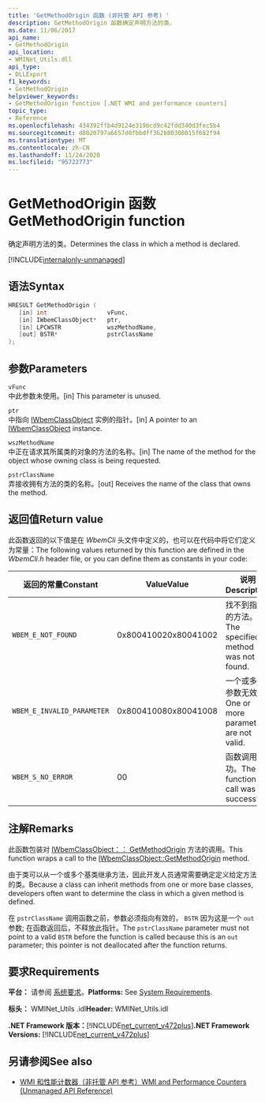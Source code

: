 ```yaml
---
title: 'GetMethodOrigin 函数 (非托管 API 参考) '
description: GetMethodOrigin 函数确定声明方法的类。
ms.date: 11/06/2017
api_name:
- GetMethodOrigin
api_location:
- WMINet_Utils.dll
api_type:
- DLLExport
f1_keywords:
- GetMethodOrigin
helpviewer_keywords:
- GetMethodOrigin function [.NET WMI and performance counters]
topic_type:
- Reference
ms.openlocfilehash: 434392ffb4d9124e319bcd9c42fdd340d3fec5b4
ms.sourcegitcommit: d8020797a6657d0fbbdff362b80300815f682f94
ms.translationtype: MT
ms.contentlocale: zh-CN
ms.lasthandoff: 11/24/2020
ms.locfileid: "95722773"
---
```

# <a name="getmethodorigin-function"></a><span data-ttu-id="4b7b3-103">GetMethodOrigin 函数</span><span class="sxs-lookup"><span data-stu-id="4b7b3-103">GetMethodOrigin function</span></span>

<span data-ttu-id="4b7b3-104">确定声明方法的类。</span><span class="sxs-lookup"><span data-stu-id="4b7b3-104">Determines the class in which a method is declared.</span></span>

[!INCLUDE[internalonly-unmanaged](../../../../includes/internalonly-unmanaged.md)]

## <a name="syntax"></a><span data-ttu-id="4b7b3-105">语法</span><span class="sxs-lookup"><span data-stu-id="4b7b3-105">Syntax</span></span>  
  
```cpp  
HRESULT GetMethodOrigin (
   [in] int                 vFunc,
   [in] IWbemClassObject*   ptr,
   [in] LPCWSTR             wszMethodName,
   [out] BSTR*              pstrClassName
);
```  

## <a name="parameters"></a><span data-ttu-id="4b7b3-106">参数</span><span class="sxs-lookup"><span data-stu-id="4b7b3-106">Parameters</span></span>

`vFunc`  
<span data-ttu-id="4b7b3-107">中此参数未使用。</span><span class="sxs-lookup"><span data-stu-id="4b7b3-107">[in] This parameter is unused.</span></span>

`ptr`  
<span data-ttu-id="4b7b3-108">中指向 [IWbemClassObject](/windows/desktop/api/wbemcli/nn-wbemcli-iwbemclassobject) 实例的指针。</span><span class="sxs-lookup"><span data-stu-id="4b7b3-108">[in] A pointer to an [IWbemClassObject](/windows/desktop/api/wbemcli/nn-wbemcli-iwbemclassobject) instance.</span></span>

`wszMethodName`  
<span data-ttu-id="4b7b3-109">中正在请求其所属类的对象的方法的名称。</span><span class="sxs-lookup"><span data-stu-id="4b7b3-109">[in] The name of the method for the object whose owning class is being requested.</span></span>

`pstrClassName`  
<span data-ttu-id="4b7b3-110">弄接收拥有方法的类的名称。</span><span class="sxs-lookup"><span data-stu-id="4b7b3-110">[out] Receives the name of the class that owns the method.</span></span>

## <a name="return-value"></a><span data-ttu-id="4b7b3-111">返回值</span><span class="sxs-lookup"><span data-stu-id="4b7b3-111">Return value</span></span>

<span data-ttu-id="4b7b3-112">此函数返回的以下值是在 *WbemCli* 头文件中定义的，也可以在代码中将它们定义为常量：</span><span class="sxs-lookup"><span data-stu-id="4b7b3-112">The following values returned by this function are defined in the *WbemCli.h* header file, or you can define them as constants in your code:</span></span>

|<span data-ttu-id="4b7b3-113">返回的常量</span><span class="sxs-lookup"><span data-stu-id="4b7b3-113">Constant</span></span>  |<span data-ttu-id="4b7b3-114">Value</span><span class="sxs-lookup"><span data-stu-id="4b7b3-114">Value</span></span>  |<span data-ttu-id="4b7b3-115">说明</span><span class="sxs-lookup"><span data-stu-id="4b7b3-115">Description</span></span>  |
|---------|---------|---------|
|`WBEM_E_NOT_FOUND` | <span data-ttu-id="4b7b3-116">0x80041002</span><span class="sxs-lookup"><span data-stu-id="4b7b3-116">0x80041002</span></span> | <span data-ttu-id="4b7b3-117">找不到指定的方法。</span><span class="sxs-lookup"><span data-stu-id="4b7b3-117">The specified method was not found.</span></span> |
|`WBEM_E_INVALID_PARAMETER` | <span data-ttu-id="4b7b3-118">0x80041008</span><span class="sxs-lookup"><span data-stu-id="4b7b3-118">0x80041008</span></span> | <span data-ttu-id="4b7b3-119">一个或多个参数无效。</span><span class="sxs-lookup"><span data-stu-id="4b7b3-119">One or more parameters are not valid.</span></span> |
|`WBEM_S_NO_ERROR` | <span data-ttu-id="4b7b3-120">0</span><span class="sxs-lookup"><span data-stu-id="4b7b3-120">0</span></span> | <span data-ttu-id="4b7b3-121">函数调用成功。</span><span class="sxs-lookup"><span data-stu-id="4b7b3-121">The function call was successful.</span></span>  |
  
## <a name="remarks"></a><span data-ttu-id="4b7b3-122">注解</span><span class="sxs-lookup"><span data-stu-id="4b7b3-122">Remarks</span></span>

<span data-ttu-id="4b7b3-123">此函数包装对 [IWbemClassObject：： GetMethodOrigin](/windows/desktop/api/wbemcli/nf-wbemcli-iwbemclassobject-getmethod) 方法的调用。</span><span class="sxs-lookup"><span data-stu-id="4b7b3-123">This function wraps a call to the [IWbemClassObject::GetMethodOrigin](/windows/desktop/api/wbemcli/nf-wbemcli-iwbemclassobject-getmethod) method.</span></span>

<span data-ttu-id="4b7b3-124">由于类可以从一个或多个基类继承方法，因此开发人员通常需要确定定义给定方法的类。</span><span class="sxs-lookup"><span data-stu-id="4b7b3-124">Because a class can inherit methods from one or more base classes, developers often want to determine the class in which a given method is defined.</span></span>

<span data-ttu-id="4b7b3-125">在 `pstrClassName` 调用函数之前，参数必须指向有效的， `BSTR` 因为这是一个 `out` 参数; 在函数返回后，不释放此指针。</span><span class="sxs-lookup"><span data-stu-id="4b7b3-125">The `pstrClassName` parameter must not point to a valid `BSTR` before the function is called because this is an `out` parameter; this pointer is not deallocated after the function returns.</span></span>

## <a name="requirements"></a><span data-ttu-id="4b7b3-126">要求</span><span class="sxs-lookup"><span data-stu-id="4b7b3-126">Requirements</span></span>  

<span data-ttu-id="4b7b3-127">**平台：** 请参阅 [系统要求](../../get-started/system-requirements.md)。</span><span class="sxs-lookup"><span data-stu-id="4b7b3-127">**Platforms:** See [System Requirements](../../get-started/system-requirements.md).</span></span>  
  
 <span data-ttu-id="4b7b3-128">**标头：** WMINet_Utils .idl</span><span class="sxs-lookup"><span data-stu-id="4b7b3-128">**Header:** WMINet_Utils.idl</span></span>  
  
 <span data-ttu-id="4b7b3-129">**.NET Framework 版本：**[!INCLUDE[net_current_v472plus](../../../../includes/net-current-v472plus.md)]</span><span class="sxs-lookup"><span data-stu-id="4b7b3-129">**.NET Framework Versions:** [!INCLUDE[net_current_v472plus](../../../../includes/net-current-v472plus.md)]</span></span>  
  
## <a name="see-also"></a><span data-ttu-id="4b7b3-130">另请参阅</span><span class="sxs-lookup"><span data-stu-id="4b7b3-130">See also</span></span>

- [<span data-ttu-id="4b7b3-131">WMI 和性能计数器（非托管 API 参考）</span><span class="sxs-lookup"><span data-stu-id="4b7b3-131">WMI and Performance Counters (Unmanaged API Reference)</span></span>](index.md)
